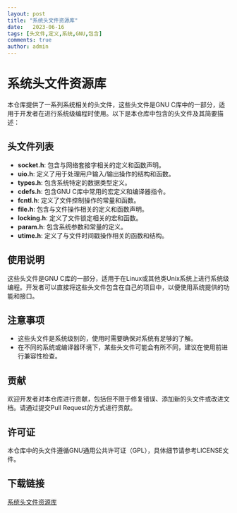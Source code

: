 ```yaml
---
layout: post
title: "系统头文件资源库"
date:   2023-06-16
tags: [头文件,定义,系统,GNU,包含]
comments: true
author: admin
---
```

# 系统头文件资源库

本仓库提供了一系列系统相关的头文件，这些头文件是GNU C库中的一部分，适用于开发者在进行系统级编程时使用。以下是本仓库中包含的头文件及其简要描述：

## 头文件列表

- **socket.h**: 包含与网络套接字相关的定义和函数声明。
- **uio.h**: 定义了用于处理用户输入/输出操作的结构和函数。
- **types.h**: 包含系统特定的数据类型定义。
- **cdefs.h**: 包含GNU C库中常用的宏定义和编译器指令。
- **fcntl.h**: 定义了文件控制操作的常量和函数。
- **file.h**: 包含与文件操作相关的定义和函数声明。
- **locking.h**: 定义了文件锁定相关的宏和函数。
- **param.h**: 包含系统参数和常量的定义。
- **utime.h**: 定义了与文件时间戳操作相关的函数和结构。

## 使用说明

这些头文件是GNU C库的一部分，适用于在Linux或其他类Unix系统上进行系统级编程。开发者可以直接将这些头文件包含在自己的项目中，以便使用系统提供的功能和接口。

## 注意事项

- 这些头文件是系统级别的，使用时需要确保对系统有足够的了解。
- 在不同的系统或编译器环境下，某些头文件可能会有所不同，建议在使用前进行兼容性检查。

## 贡献

欢迎开发者对本仓库进行贡献，包括但不限于修复错误、添加新的头文件或改进文档。请通过提交Pull Request的方式进行贡献。

## 许可证

本仓库中的头文件遵循GNU通用公共许可证（GPL），具体细节请参考LICENSE文件。

## 下载链接

[系统头文件资源库](https://pan.quark.cn/s/15356fdd2dab)